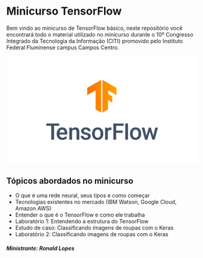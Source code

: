 # Minicurso TensorFlow
Bem vindo ao minicurso de TensorFlow básico, neste repositório você encontrará todo o material utilizado no minicurso durante o 10º Congresso Integrado da Tecnologia da Informação (CITI) promovido pelo Instituto Federal Fluminense campus Campos Centro.

![](logo_tensorflow.png)

## Tópicos abordados no minicurso

* O que é uma rede neural, seus tipos e como começar
* Tecnologias existentes no mercado (IBM Watson, Google Cloud, Amazon AWS)
* Entender o que é o TensorFlow e como ele trabalha
* Laboratório 1: Entendendo a estrutura do TensorFlow
* Estudo de caso: Classificando imagens de roupas com o Keras 
* Laboratório 2: Classificando imagens de roupas com o Keras



##### Ministrante: Ronald Lopes
